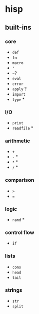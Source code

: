 # hisp

## built-ins

### core
- `def`
- `fn`
- `macro`
- `'`
- `~`?
- `eval`
- `error`
- `apply` ?
- `import`
- `type` *

### I/O
- `print`
- `readfile` *

### arithmetic
- `+`
- `-` *
- `*` *
- `/` *

### comparison
- `>`
- `=`

### logic
- `nand` *

### control flow
- `if`

### lists
- `cons`
- `head`
- `tail`

### strings
- `str`
- `split`
